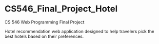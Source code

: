# CS546_Final_Project_Hotel

CS 546 Web Programming Final Project

Hotel recommendation web application designed to help travelers pick the best hotels based on their preferences. 

